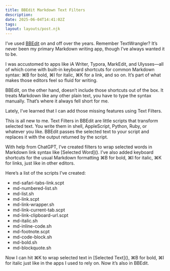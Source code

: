 ```yaml
---
title: BBEdit Markdown Text Filters
description:
date: 2025-06-04T14:41:02Z
tags:
layout: layouts/post.njk
---
```


I’ve used [BBEdit](https://www.barebones.com/products/bbedit/) on and off over the years. Remember TextWrangler? It’s never been my primary Markdown writing app, though I’ve always wanted it to be.

I was accustomed to apps like iA Writer, Typora, MarkEdit, and Ulysses—all of which come with built-in keyboard shortcuts for common Markdown syntax: ⌘B for bold, ⌘I for italic, ⌘K for a link, and so on. It’s part of what makes those editors feel so fluid for writing.

BBEdit, on the other hand, doesn’t include those shortcuts out of the box. It treats Markdown like any other plain text, you have to type the syntax manually. That’s where it always fell short for me.

Lately, I’ve learned that I can add those missing features using Text Filters.

This is all new to me. Text Filters in BBEdit are little scripts that transform selected text. You write them in shell, AppleScript, Python, Ruby, or whatever you like. BBEdit passes the selected text to your script and replaces it with the output returned by the script.

With help from ChatGPT, I’ve created filters to wrap selected words in Markdown link syntax like \[Selected Word](). I’ve also added keyboard shortcuts for the usual Markdown formatting ⌘B for bold, ⌘I for italic, ⌘K for links, just like in other editors.

Here’s a list of the scripts I’ve created:

* md-safari-tabs-link.scpt
* md-numbered-list.sh
* md-list.sh
* md-link.scpt
* md-link-wrapper.sh
* md-link-current-tab.scpt
* md-link-clipboard-url.scpt
* md-italic.sh
* md-inline-code.sh
* md-footnote.scpt
* md-code-block.sh
* md-bold.sh
* md-blockquote.sh

Now I can hit ⌘K to wrap selected text in \[Selected Text](), ⌘B for bold, ⌘I for italic just like in the apps I used to rely on. Now it’s also in BBEdit.



